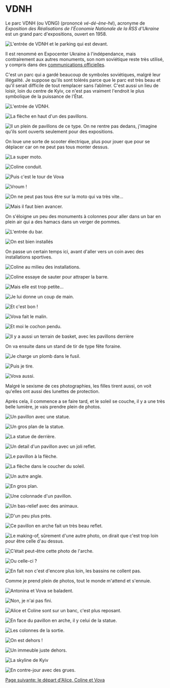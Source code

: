 # VDNH

Le parc VDNH (ou VDNG) (prononcé _vé-dé-ène-hé_), acronyme de _Exposition des
Réalisations de l'Économie Nationale de la RSS d'Ukraine_ est un grand parc
d'expositions, ouvert en 1958.

![L'entrée de VDNH et le parking qui est devant.](images/kyiv/p5/VDNH/parking.jpg)

Il est renommé en Expocenter Ukraine à l'indépendance, mais contrairement aux
autres monuments, son nom soviétique reste très utilisé, y compris dans des
[communications officielles](https://vdng.ua/).

C'est un parc qui a gardé beaucoup de symboles soviétiques, malgré leur
illégalité. Je suppose qu'ils sont tolérés parce que le parc est très beau et
qu'il serait difficile de tout remplacer sans l’abîmer. C'est aussi un lieu de
loisir, loin du centre de Kyiv, ce n'est pas vraiment l'endroit le plus
symbolique de la puissance de l'État.

![L'entrée de VDNH.](images/kyiv/p5/VDNH/entree.jpg)

![La flèche en haut d'un des pavillons.](images/kyiv/p5/VDNH/fleche.jpg)

![Il un plein de pavillons de ce type. On ne rentre pas dedans, j'imagine qu'ils sont ouverts seulement pour des expositions.](images/kyiv/p5/VDNH/batiment.jpg)

On loue une sorte de scooter électrique, plus pour jouer que pour se déplacer
car on ne peut pas tous monter dessus.

![La super moto.](images/kyiv/p5/VDNH/moto/moto.jpg)

![Coline conduit.](images/kyiv/p5/VDNH/moto/coline_conduit.jpg)

![Puis c'est le tour de Vova](images/kyiv/p5/VDNH/moto/vova_monte.jpg)

![Vroum !](images/kyiv/p5/VDNH/moto/vova_conduit.jpg)

![On ne peut pas tous être sur la moto qui va très vite...](images/kyiv/p5/VDNH/emile_tossia.jpg)

![Mais il faut bien avancer.](images/kyiv/p5/VDNH/emile_tossia_dos.jpg)

On s'éloigne un peu des monuments à colonnes pour aller dans un bar en plein air
qui a des hamacs dans un verger de pommes.

![L'entrée du bar.](images/kyiv/p5/VDNH/hamacs/entree.jpg)

![On est bien installés](images/kyiv/p5/VDNH/hamacs/canap.jpg)

On passe un certain temps ici, avant d'aller vers un coin avec des installations
sportives.

![Coline au milieu des installations.](images/kyiv/p5/VDNH/sport/coline.jpg)

![Coline essaye de sauter pour attraper la barre.](images/kyiv/p5/VDNH/sport/coline_saut.jpg)

![Mais elle est trop petite...](images/kyiv/p5/VDNH/sport/trop_petite.jpg)

![Je lui donne un coup de main.](images/kyiv/p5/VDNH/sport/aide.jpg)

![Et c'est bon !](images/kyiv/p5/VDNH/sport/bravo.jpg)

![Vova fait le malin.](images/kyiv/p5/VDNH/sport/muscle_up.jpg)

![Et moi le cochon pendu.](images/kyiv/p5/VDNH/sport/cochon_pendu.jpg)

![Il y a aussi un terrain de basket, avec les pavillons derrière](images/kyiv/p5/VDNH/basket.jpg)

On va ensuite dans un stand de tir de type fête foraine.

![Je charge un plomb dans le fusil.](images/kyiv/p5/VDNH/tir/charge.jpg)

![Puis je tire.](images/kyiv/p5/VDNH/tir/emile_vise.jpg)

![Vova aussi.](images/kyiv/p5/VDNH/tir/vova_vise.jpg)

Malgré le sexisme de ces photographies, les filles tirent aussi, on voit qu'elles
ont aussi des lunettes de protection.

Après cela, il commence a se faire tard, et le soleil se couche, il y a une très
belle lumière, je vais prendre plein de photos.

![Un pavillon avec une statue.](images/kyiv/p5/VDNH/batiment_statue.jpg)

![Un gros plan de la statue.](images/kyiv/p5/VDNH/statue_coucher_du_soleil.jpg)

![La statue de derrière.](images/kyiv/p5/VDNH/statue_coucher_arriere.jpg)

![Un detail d'un pavillon avec un joli reflet.](images/kyiv/p5/VDNH/reflet.jpg)

![Le pavillon à la flèche.](images/kyiv/p5/VDNH/batiment_fleche.jpg)

![La flèche dans le coucher du soleil.](images/kyiv/p5/VDNH/fleche_large_coucher.jpg)

![Un autre angle.](images/kyiv/p5/VDNH/fleche_2.jpg)

![En gros plan.](images/kyiv/p5/VDNH/fleche_coucher.jpg)

![Une colonnade d'un pavillon.](images/kyiv/p5/VDNH/colonnes.jpg)

![Un bas-relief avec des animaux.](images/kyiv/p5/VDNH/bas_relief_animaux_plan_large.jpg)

![D'un peu plus près.](images/kyiv/p5/VDNH/bas_relief_animaux.jpg)

![Ce pavillon en arche fait un très beau reflet.](images/kyiv/p5/VDNH/arche_reflet.jpg)

![Le making-of, sûrement d'une autre photo, on dirait que c'est trop loin pour être celle d'au dessus.](images/kyiv/p5/VDNH/emile_photo.jpg)

![C’était peut-être cette photo de l'arche.](images/kyiv/p5/VDNH/arche.jpg)

![Ou celle-ci ?](images/kyiv/p5/VDNH/arche_coucher.jpg)

![En fait non c'est d'encore plus loin, les bassins ne collent pas.](images/kyiv/p5/VDNH/arche_bassin_vide.jpg)

Comme je prend plein de photos, tout le monde m'attend et s'ennuie.

![Antonina et Vova se baladent.](images/kyiv/p5/VDNH/antonina_vova.jpg)

![Non, je n'ai pas fini.](images/kyiv/p5/VDNH/antonina_vova_bassin.jpg)

![Alice et Coline sont sur un banc, c'est plus reposant.](images/kyiv/p5/VDNH/alice_coline.jpg)

![En face du pavillon en arche, il y celui de la statue.](images/kyiv/p5/VDNH/bassin.jpg)

![Les colonnes de la sortie.](images/kyiv/p5/VDNH/colomnes_sortie.jpg)

![On est dehors !](images/kyiv/p5/VDNH/sortie.jpg)

![Un immeuble juste dehors.](images/kyiv/p5/VDNH/immeuble.jpg)

![La skyline de Kyiv](images/kyiv/p5/VDNH/skyline.jpg)

![En contre-jour avec des grues.](images/kyiv/p5/VDNH/skyline_contrejour.jpg)

[Page suivante: le départ d'Alice, Coline et Vova](kyiv_5_depart.md)



